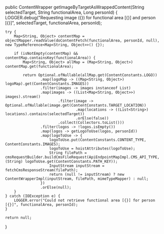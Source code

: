 public ContentWrapper getImageByTargetAsWrappedContent(String selectedTarget, String functionalArea, Long personId) {
    LOGGER.debug("Requesting image ({}) for functional area [{}] and person [{}]",
            selectedTarget, functionalArea, personId);

    try {
        Map<String, Object> contentMap = objectMapper.readValue(doContentFetch(functionalArea, personId, null), new TypeReference<Map<String, Object>>() {});

        if (isNotEmpty(contentMap) && contentMap.containsKey(functionalArea)) {
            Map<String, Object> allMap = (Map<String, Object>) contentMap.get(functionalArea);

            return Optional.ofNullable(allMap.get(ContentConstants.LOGO))
                    .map(logoMap -> ((Map<String, Object>) logoMap).get(ContentConstants.IMAGES))
                    .filter(images -> images instanceof List)
                    .map(images -> ((List<Map<String, Object>>) images).stream()
                            .filter(image -> Optional.ofNullable(image.get(ContentConstants.TARGET_LOCATION))
                                    .map(locations -> ((List<String>) locations).contains(selectedTarget))
                                    .orElse(false))
                            .collect(Collectors.toList()))
                    .filter(logos -> !logos.isEmpty())
                    .map(logos -> getLogoToUse(logos, personId))
                    .map(logoToUse -> {
                        logoToUse.put(ContentConstants.CONTENT_TYPE, ContentConstants.IMAGES);
                        logoToUse = hoistAttributes(logoToUse);
                        String filePath = cmsRequestBuilder.buildCmsFileRequest(ApiEndpointMapImpl.CMS_API_TYPE, (String) logoToUse.get(ContentConstants.PATH_KEY));
                        InputStream inputStream = fetchCmsResponseStream(filePath);
                        return (null != inputStream) ? new ContentWrapperImpl(inputStream, filePath, mimeTypeMapper) : null;
                    })
                    .orElse(null);
        }
    } catch (IOException e) {
        LOGGER.error("Could not retrieve functional area [{}] for person [{}]", functionalArea, personId);
    }

    return null;
}
